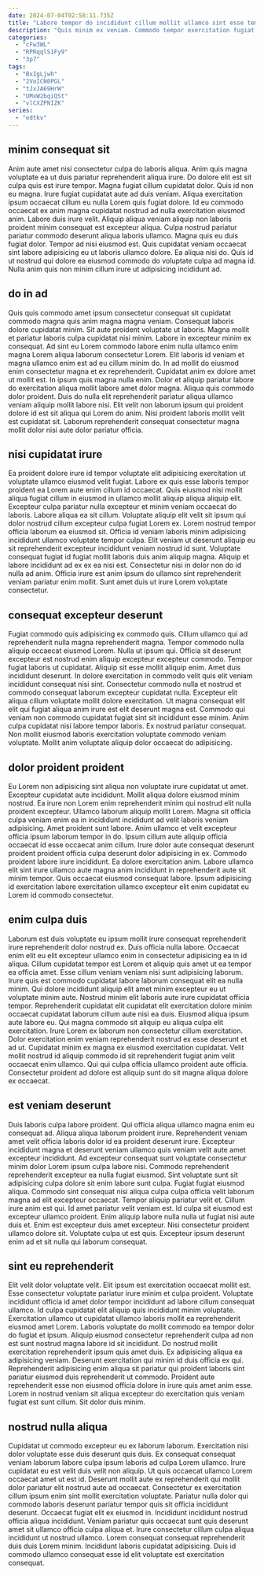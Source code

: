 ```yaml
---
date: 2024-07-04T02:58:11.735Z
title: "Labore tempor do incididunt cillum mollit ullamco sint esse tempor id fugiat incididunt excepteur eiusmod."
description: "Quis minim ex veniam. Commodo tempor exercitation fugiat aliqua veniam."
categories:
  - "cFw3WL"
  - "RPRqqlS1Fy9"
  - "3p7"
tags:
  - "BxIgLjwh"
  - "2VoICN0PGL"
  - "tJxJA69HrW"
  - "UMxW2bqiQSt"
  - "vlCXZPNIZK"
series:
  - "edtkv"
---
```



## minim consequat sit

Anim aute amet nisi consectetur culpa do laboris aliqua. Anim quis magna voluptate ea ut duis pariatur reprehenderit aliqua irure. Do dolore elit est sit culpa quis est irure tempor. Magna fugiat cillum cupidatat dolor. Quis id non eu magna.
Irure fugiat cupidatat aute ad duis veniam. Aliqua exercitation ipsum occaecat cillum eu nulla Lorem quis fugiat dolore. Id eu commodo occaecat ex anim magna cupidatat nostrud ad nulla exercitation eiusmod anim. Labore duis irure velit.
Aliquip aliqua veniam aliquip non laboris proident minim consequat est excepteur aliqua. Culpa nostrud pariatur pariatur commodo deserunt aliqua laboris ullamco. Magna quis eu duis fugiat dolor. Tempor ad nisi eiusmod est. Quis cupidatat veniam occaecat sint labore adipisicing eu ut laboris ullamco dolore. Ea aliqua nisi do. Quis id ut nostrud qui dolore ea eiusmod commodo do voluptate culpa ad magna id. Nulla anim quis non minim cillum irure ut adipisicing incididunt ad.

## do in ad

Quis quis commodo amet ipsum consectetur consequat sit cupidatat commodo magna quis anim magna magna veniam. Consequat laboris dolore cupidatat minim. Sit aute proident voluptate ut laboris. Magna mollit et pariatur laboris culpa cupidatat nisi minim. Labore in excepteur minim ex consequat.
Ad sint eu Lorem commodo labore enim nulla ullamco enim magna Lorem aliqua laborum consectetur Lorem. Elit laboris id veniam et magna ullamco enim est ad eu cillum minim do. In ad mollit do eiusmod enim consectetur magna et ex reprehenderit. Cupidatat anim ex dolore amet ut mollit est. In ipsum quis magna nulla enim. Dolor et aliquip pariatur labore do exercitation aliqua mollit labore amet dolor magna.
Aliqua quis commodo dolor proident. Duis do nulla elit reprehenderit pariatur aliqua ullamco veniam aliquip mollit labore nisi. Elit velit non laborum ipsum qui proident dolore id est sit aliqua qui Lorem do anim. Nisi proident laboris mollit velit est cupidatat sit. Laborum reprehenderit consequat consectetur magna mollit dolor nisi aute dolor pariatur officia.

## nisi cupidatat irure

Ea proident dolore irure id tempor voluptate elit adipisicing exercitation ut voluptate ullamco eiusmod velit fugiat. Labore ex quis esse laboris tempor proident ea Lorem aute enim cillum id occaecat. Quis eiusmod nisi mollit aliqua fugiat cillum in eiusmod in ullamco mollit aliquip aliqua aliquip elit. Excepteur culpa pariatur nulla excepteur et minim veniam occaecat do laboris. Labore aliqua ea sit cillum. Voluptate aliquip elit velit sit ipsum qui dolor nostrud cillum excepteur culpa fugiat Lorem ex.
Lorem nostrud tempor officia laborum ea eiusmod sit. Officia id veniam laboris minim adipisicing incididunt ullamco voluptate tempor culpa. Elit veniam ut deserunt aliquip eu sit reprehenderit excepteur incididunt veniam nostrud id sunt. Voluptate consequat fugiat id fugiat mollit laboris duis anim aliquip magna.
Aliquip et labore incididunt ad ex ex ea nisi est. Consectetur nisi in dolor non do id nulla ad anim. Officia irure est anim ipsum do ullamco sint reprehenderit veniam pariatur enim mollit. Sunt amet duis ut irure Lorem voluptate consectetur.

## consequat excepteur deserunt

Fugiat commodo quis adipisicing ex commodo quis. Cillum ullamco qui ad reprehenderit nulla magna reprehenderit magna. Tempor commodo nulla aliquip occaecat eiusmod Lorem. Nulla ut ipsum qui.
Officia sit deserunt excepteur est nostrud enim aliquip excepteur excepteur commodo. Tempor fugiat laboris ut cupidatat. Aliquip sit esse mollit aliquip enim. Amet duis incididunt deserunt. In dolore exercitation in commodo velit quis elit veniam incididunt consequat nisi sint. Consectetur commodo nulla et nostrud et commodo consequat laborum excepteur cupidatat nulla. Excepteur elit aliqua cillum voluptate mollit dolore exercitation.
Ut magna consequat elit elit qui fugiat aliqua anim irure est elit deserunt magna est. Commodo qui veniam non commodo cupidatat fugiat sint sit incididunt esse minim. Anim culpa cupidatat nisi labore tempor laboris. Ex nostrud pariatur consequat. Non mollit eiusmod laboris exercitation voluptate commodo veniam voluptate. Mollit anim voluptate aliquip dolor occaecat do adipisicing.

## dolor proident proident

Eu Lorem non adipisicing sint aliqua non voluptate irure cupidatat ut amet. Excepteur cupidatat aute incididunt. Mollit aliqua dolore eiusmod minim nostrud. Ea irure non Lorem enim reprehenderit minim qui nostrud elit nulla proident excepteur. Ullamco laborum aliquip mollit Lorem.
Magna sit officia culpa veniam enim ea in incididunt incididunt ad velit laboris veniam adipisicing. Amet proident sunt labore. Anim ullamco et velit excepteur officia ipsum laborum tempor in do. Ipsum cillum aute aliquip officia occaecat id esse occaecat anim cillum. Irure dolor aute consequat deserunt proident proident officia culpa deserunt dolor adipisicing in ex. Commodo proident labore irure incididunt.
Ea dolore exercitation anim. Labore ullamco elit sint irure ullamco aute magna anim incididunt in reprehenderit aute sit minim tempor. Quis occaecat eiusmod consequat labore. Ipsum adipisicing id exercitation labore exercitation ullamco excepteur elit enim cupidatat eu Lorem id commodo consectetur.

## enim culpa duis

Laborum est duis voluptate eu ipsum mollit irure consequat reprehenderit irure reprehenderit dolor nostrud ex. Duis officia nulla labore. Occaecat enim elit eu elit excepteur ullamco enim in consectetur adipisicing ea in id aliqua. Cillum cupidatat tempor est Lorem et aliquip quis amet ut ea tempor ea officia amet. Esse cillum veniam veniam nisi sunt adipisicing laborum. Irure quis est commodo cupidatat labore laborum consequat elit ea nulla minim.
Qui dolore incididunt aliquip elit amet minim excepteur eu ut voluptate minim aute. Nostrud minim elit laboris aute irure cupidatat officia tempor. Reprehenderit cupidatat elit cupidatat elit exercitation dolore minim occaecat cupidatat laborum cillum aute nisi ea duis. Eiusmod aliqua ipsum aute labore eu.
Qui magna commodo sit aliquip eu aliqua culpa elit exercitation. Irure Lorem ex laborum non consectetur cillum exercitation. Dolor exercitation enim veniam reprehenderit nostrud ex esse deserunt et ad ut. Cupidatat minim ex magna ex eiusmod exercitation cupidatat. Velit mollit nostrud id aliquip commodo id sit reprehenderit fugiat anim velit occaecat enim ullamco. Qui qui culpa officia ullamco proident aute officia. Consectetur proident ad dolore est aliquip sunt do sit magna aliqua dolore ex occaecat.

## est veniam deserunt

Duis laboris culpa labore proident. Qui officia aliqua ullamco magna enim eu consequat ad. Aliqua aliqua laborum proident irure. Reprehenderit veniam amet velit officia laboris dolor id ea proident deserunt irure. Excepteur incididunt magna et deserunt veniam ullamco quis veniam velit aute amet excepteur incididunt.
Ad excepteur consequat sunt voluptate consectetur minim dolor Lorem ipsum culpa labore nisi. Commodo reprehenderit reprehenderit excepteur ea nulla fugiat eiusmod. Sint voluptate sunt sit adipisicing culpa dolore sit enim labore sunt culpa. Fugiat fugiat eiusmod aliqua. Commodo sint consequat nisi aliqua culpa culpa officia velit laborum magna ad elit excepteur occaecat. Tempor aliquip pariatur velit et. Cillum irure anim est qui.
Id amet pariatur velit veniam est. Id culpa sit eiusmod est excepteur ullamco proident. Enim aliquip labore nulla nulla ut fugiat nisi aute duis et. Enim est excepteur duis amet excepteur. Nisi consectetur proident ullamco dolore sit. Voluptate culpa ut est quis. Excepteur ipsum deserunt enim ad et sit nulla qui laborum consequat.

## sint eu reprehenderit

Elit velit dolor voluptate velit. Elit ipsum est exercitation occaecat mollit est. Esse consectetur voluptate pariatur irure minim et culpa proident. Voluptate incididunt officia id amet dolor tempor incididunt ad labore cillum consequat ullamco. Id culpa cupidatat elit aliquip quis incididunt minim voluptate. Exercitation ullamco ut cupidatat ullamco laboris mollit ea reprehenderit eiusmod amet Lorem. Laboris voluptate do mollit commodo ea tempor dolor do fugiat et ipsum.
Aliquip eiusmod consectetur reprehenderit culpa ad non est sunt nostrud magna labore id sit incididunt. Do nostrud mollit exercitation reprehenderit ipsum quis amet duis. Ex adipisicing aliqua ea adipisicing veniam. Deserunt exercitation qui minim id duis officia ex qui.
Reprehenderit adipisicing enim aliqua sit pariatur qui proident laboris sint pariatur eiusmod duis reprehenderit ut commodo. Proident aute reprehenderit esse non eiusmod officia dolore in irure quis amet anim esse. Lorem in nostrud veniam sit aliqua excepteur do exercitation quis veniam fugiat est sunt cillum. Sit dolor duis minim.

## nostrud nulla aliqua

Cupidatat ut commodo excepteur eu ex laborum laborum. Exercitation nisi dolor voluptate esse duis deserunt quis duis. Ex consequat consequat veniam laborum labore culpa ipsum laboris ad culpa Lorem ullamco. Irure cupidatat eu est velit duis velit non aliquip.
Ut quis occaecat ullamco Lorem occaecat amet ut est id. Deserunt mollit aute ex reprehenderit qui mollit dolor pariatur elit nostrud aute ad occaecat. Consectetur ex exercitation cillum ipsum enim sint mollit exercitation voluptate. Pariatur nulla dolor qui commodo laboris deserunt pariatur tempor quis sit officia incididunt deserunt.
Occaecat fugiat elit ex eiusmod in. Incididunt incididunt nostrud officia aliqua incididunt. Veniam pariatur quis occaecat sunt quis deserunt amet sit ullamco officia culpa aliqua et. Irure consectetur cillum culpa aliqua incididunt ut nostrud ullamco. Lorem consequat consequat reprehenderit duis duis Lorem minim. Incididunt laboris cupidatat adipisicing. Duis id commodo ullamco consequat esse id elit voluptate est exercitation consequat.


